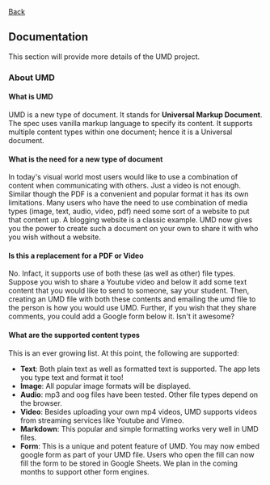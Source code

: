 [Back](./index.html)
<br/>

## Documentation
This section will provide more details of the UMD project.

### About UMD
#### What is UMD
UMD is a new type of document. It stands for **Universal Markup Document**. The spec uses vanilla markup language to specify its content. It supports multiple content types within one document; hence it is a Universal document.

#### What is the need for a new type of document
In today's visual world most users would like to use a combination of content when communicating with others. Just a video is not enough. Similar though the PDF is a convenient and popular format it has its own limitations. Many users who have the need to use  combination of media types (image, text, audio, video, pdf) need some sort of a website to put that content up. A blogging website is a classic example. UMD now gives you the power to create such a document on your own to share it with who you wish without a website.

#### Is this a replacement for a PDF or Video
No. Infact, it supports use of both these (as well as other) file types. Suppose you wish to share a Youtube video and below it add some text content that you would like to send to someone, say your student. Then, creating an UMD file with both these contents and emailing the umd file to the person is how you would use UMD. Further, if you wish that they share comments, you could add a Google form below it. Isn't it awesome?

#### What are the supported content types
This is an ever growing list. At this point, the following are supported:

* **Text**: Both plain text as well as formatted text is supported. The app lets you type text and format it too!
* **Image**: All popular image formats will be displayed.
* **Audio**: mp3 and oog files have been tested. Other file types depend on the browser.
* **Video**: Besides uploading your own mp4 videos, UMD supports videos from streaming services like Youtube and Vimeo.
* **Markdown**: This popular and simple formatting works very well in UMD files.
* **Form**: This is a unique and potent feature of UMD. You may now embed google form as part of your UMD file. Users who open the fill can now fill the form to be stored in Google Sheets. We plan in the coming months to support other form engines.
